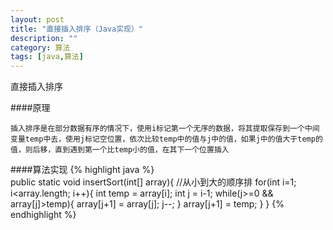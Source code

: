```yaml
---
layout: post
title: "直接插入排序（Java实现）"
description: ""
category: 算法
tags: [java,算法]
---
```



直接插入排序

####原理

    插入排序是在部分数据有序的情况下，使用i标记第一个无序的数据，将其提取保存到一个中间变量temp中去，使用j标记空位置，依次比较temp中的值与j中的值，如果j中的值大于temp的值，则后移，直到遇到第一个比temp小的值，在其下一个位置插入

####算法实现
{% highlight java %}    
    public static void insertSort(int[] array){
            //从小到大的顺序排
        for(int i=1; i<array.length; i++){
          int temp = array[i];
          int j = i-1;
          while(j>=0 && array[j]>temp){
            array[j+1] = array[j];
            j--;
          }
          array[j+1] = temp;
        }
    }
{% endhighlight %}